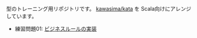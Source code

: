 

型のトレーニング用リポジトリです。
[kawasima/kata](https://github.com/kawasima/kata) を Scala向けにアレンジしています。

- 練習問題01: [ビジネスルールの実装](https://github.com/todokr/scala-kata/blob/master/scala-kata-1/)
